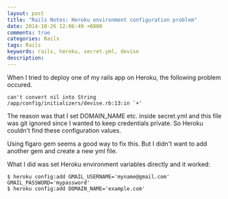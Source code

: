 ```yaml
---
layout: post
title: "Rails Notes: Heroku environment configuration problem"
date: 2014-10-26 12:06:49 +0800
comments: true
categories: Rails
tags: Rails
keywords: rails, heroku, secret.yml, devise
description: 
---
```


When I tried to deploy one of my rails app on Heroku, the following problem occured.

```
can't convert nil into String 
/app/config/initializers/devise.rb:13:in `+'
```
The reason was that I set DOMAIN_NAME etc. inside secret.yml and this file was git ignored since I wanted to keep credentials private. So Heroku couldn't find these configuration values.

<!-- more -->

Using figaro gem seems a good way to fix this. But I didn't want to add another gem and create a new yml file.

What I did was set Heroku environment variables directly and it worked:

```
$ heroku config:add GMAIL_USERNAME='myname@gmail.com' GMAIL_PASSWORD='mypassword'
$ heroku config:add DOMAIN_NAME='example.com'
```